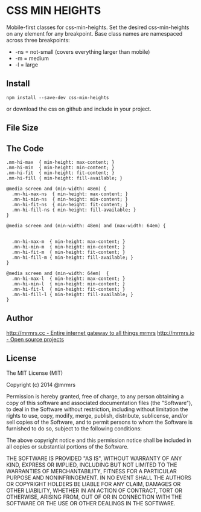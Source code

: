 # CSS MIN HEIGHTS

  Mobile-first classes for css-min-heights.
  Set the desired css-min-heights on any element for any breakpoint.
  Base class names are namespaced across three breakpoints:

*  -ns = not-small (covers everything larger than mobile)
*  -m  = medium
*  -l  = large

## Install
```
npm install --save-dev css-min-heights
```
or download the css on github and include in your project.

## File Size


## The Code
```
.mn-hi-max  { min-height: max-content; }
.mn-hi-min  { min-height: min-content; }
.mn-hi-fit  { min-height: fit-content; }
.mn-hi-fill { min-height: fill-available; }

@media screen and (min-width: 48em) {
  .mn-hi-max-ns  { min-height: max-content; }
  .mn-hi-min-ns  { min-height: min-content; }
  .mn-hi-fit-ns  { min-height: fit-content; }
  .mn-hi-fill-ns { min-height: fill-available; }
}

@media screen and (min-width: 48em) and (max-width: 64em) {


  .mn-hi-max-m  { min-height: max-content; }
  .mn-hi-min-m  { min-height: min-content; }
  .mn-hi-fit-m  { min-height: fit-content; }
  .mn-hi-fill-m { min-height: fill-available; }
}

@media screen and (min-width: 64em)  {
  .mn-hi-max-l  { min-height: max-content; }
  .mn-hi-min-l  { min-height: min-content; }
  .mn-hi-fit-l  { min-height: fit-content; }
  .mn-hi-fill-l { min-height: fill-available; }
}

```

## Author

[http://mrmrs.cc - Entire internet gateway to all things mrmrs](http://mrmrs.cc)
[http://mrmrs.io - Open source projects](http://mrmrs.io)

## License

The MIT License (MIT)

Copyright (c) 2014 @mrmrs

Permission is hereby granted, free of charge, to any person obtaining a copy
of this software and associated documentation files (the "Software"), to deal
in the Software without restriction, including without limitation the rights
to use, copy, modify, merge, publish, distribute, sublicense, and/or sell
copies of the Software, and to permit persons to whom the Software is
furnished to do so, subject to the following conditions:

The above copyright notice and this permission notice shall be included in
all copies or substantial portions of the Software.

THE SOFTWARE IS PROVIDED "AS IS", WITHOUT WARRANTY OF ANY KIND, EXPRESS OR
IMPLIED, INCLUDING BUT NOT LIMITED TO THE WARRANTIES OF MERCHANTABILITY,
FITNESS FOR A PARTICULAR PURPOSE AND NONINFRINGEMENT. IN NO EVENT SHALL THE
AUTHORS OR COPYRIGHT HOLDERS BE LIABLE FOR ANY CLAIM, DAMAGES OR OTHER
LIABILITY, WHETHER IN AN ACTION OF CONTRACT, TORT OR OTHERWISE, ARISING FROM,
OUT OF OR IN CONNECTION WITH THE SOFTWARE OR THE USE OR OTHER DEALINGS IN
THE SOFTWARE.

